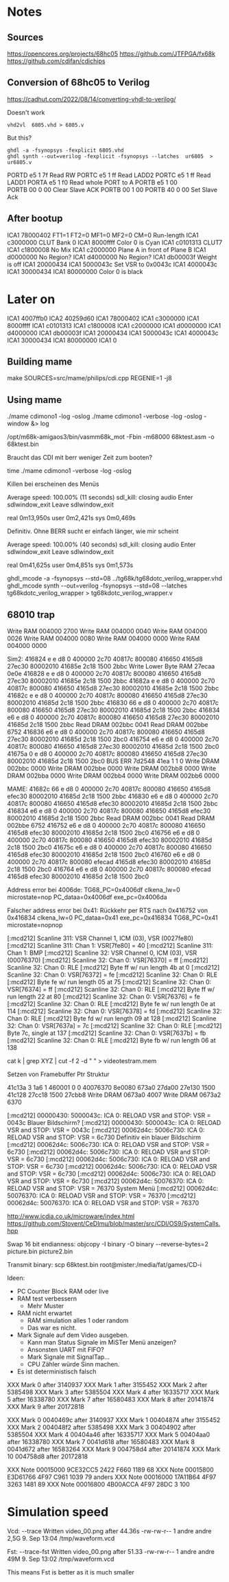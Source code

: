# Notes

## Sources

https://opencores.org/projects/68hc05
https://github.com/JTFPGA/fx68k
https://github.com/cdifan/cdichips

## Conversion of 68hc05 to Verilog

https://cadhut.com/2022/08/14/converting-vhdl-to-verilog/


Doesn't work

    vhd2vl  6805.vhd > 6805.v

But this?

    ghdl -a -fsynopsys -fexplicit 6805.vhd
    ghdl synth --out=verilog -fexplicit -fsynopsys --latches  ur6805  > ur6805.v


PORTD e5 1 7f   Read RW
PORTC e5 1 ff   Read LADD2
PORTC e5 1 ff   Read LADD1
PORTA e5 1 f0   Read whole PORT to A
PORTB e5 1 00   
PORTB 00 0 00   Clear Slave ACK
PORTB 00 1 00
PORTB 40 0 00   Set Slave Ack


## After bootup

ICA1 78000402 FT1=1 FT2=0 MF1=0 MF2=0 CM=0   Run-length
ICA1 c3000000 CLUT Bank 0
ICA1 8000ffff Color 0 is Cyan
ICA1 c0101313 CLUT7
ICA1 c1800008 No Mix
ICA1 c2000000 Plane A in front of Plane B
ICA1 d0000000 No Region?
ICA1 d4000000 No Region?
ICA1 db00003f Weight is off
ICA1 20000434
ICA1 5000043c Set VSR to 0x0043c
ICA1 4000043c 
ICA1 30000434
ICA1 80000000 Color 0 is black


# Later on

ICA1 4007ffb0
ICA2 40259d60
ICA1 78000402
ICA1 c3000000
ICA1 8000ffff
ICA1 c0101313
ICA1 c1800008
ICA1 c2000000
ICA1 d0000000
ICA1 d4000000
ICA1 db00003f
ICA1 20000434
ICA1 5000043c
ICA1 4000043c
ICA1 30000434
ICA1 80000000
ICA1 0

## Building mame

make SOURCES=src/mame/philips/cdi.cpp REGENIE=1 -j8

## Using mame

./mame cdimono1 -log -oslog
./mame cdimono1 -verbose -log -oslog -window &> log


/opt/m68k-amigaos3/bin/vasmm68k_mot -Fbin -m68000 68ktest.asm  -o 68ktest.bin



Braucht das CDI mit berr weniger Zeit zum booten?

time ./mame cdimono1 -verbose -log -oslog

Killen bei erscheinen des Menüs

Average speed: 100.00% (11 seconds)
sdl_kill: closing audio
Enter sdlwindow_exit
Leave sdlwindow_exit

real    0m13,950s
user    0m2,421s
sys     0m0,469s


Definitiv. Ohne BERR sucht er einfach länger, wie mir scheint

Average speed: 100.00% (40 seconds)
sdl_kill: closing audio
Enter sdlwindow_exit
Leave sdlwindow_exit

real    0m41,625s
user    0m4,851s
sys     0m1,573s



ghdl_mcode -a -fsynopsys --std=08 ../tg68k/tg68dotc_verilog_wrapper.vhd
ghdl_mcode synth --out=verilog -fsynopsys --std=08  --latches tg68kdotc_verilog_wrapper > tg68kdotc_verilog_wrapper.v



## 68010 trap
Write RAM 004000 2700
Write RAM 004000 0040
Write RAM 004000 0026
Write RAM 004000 0080
Write RAM 004000 0000
Write RAM 004000 0000


Sim2:
416824 e e d8 0 400000 2c70 40817c 800080 416650 4165d8 27ec30 80002010 41685e 2c18 1500 2bbc
Write Lower Byte RAM 27ecaa 0e0e
416828 e e d8 0 400000 2c70 40817c 800080 416650 4165d8 27ec30 80002010 41685e 2c18 1500 2bbc
41682a e e d8 0 400000 2c70 40817c 800080 416650 4165d8 27ec30 80002010 41685e 2c18 1500 2bbc
41682c e e d8 0 400000 2c70 40817c 800080 416650 4165d8 27ec30 80002010 41685d 2c18 1500 2bbc
416830 66 e d8 0 400000 2c70 40817c 800080 416650 4165d8 27ec30 80002010 41685d 2c18 1500 2bbc
416834 e6 e d8 0 400000 2c70 40817c 800080 416650 4165d8 27ec30 80002010 41685d 2c18 1500 2bbc
Read DRAM 002bbc 0041
Read DRAM 002bbe 6752
416836 e6 e d8 0 400000 2c70 40817c 800080 416650 4165d8 27ec30 80002010 41685d 2c18 1500 2bc0
416754 e6 e d8 0 400000 2c70 40817c 800080 416650 4165d8 27ec30 80002010 41685d 2c18 1500 2bc0
41675a 0 e d8 0 400000 2c70 40817c 800080 416650 4165d8 27ec30 80002010 41685d 2c18 1500 2bc0
BUS ERR 7d2548 41ea 1 1 0
Write DRAM 002bbc 0000
Write DRAM 002bbe 0000
Write DRAM 002bb8 0000
Write DRAM 002bba 0000
Write DRAM 002bb4 0000
Write DRAM 002bb6 0000

MAME:
41682c 66 e d8 0 400000 2c70 40817c 800080 416650 4165d8 efec30 80002010 41685d 2c18 1500 2bbc
416830 e6 e d8 0 400000 2c70 40817c 800080 416650 4165d8 efec30 80002010 41685d 2c18 1500 2bbc
416834 e6 e d8 0 400000 2c70 40817c 800080 416650 4165d8 efec30 80002010 41685d 2c18 1500 2bbc
Read DRAM 002bbc 0041
Read DRAM 002bbe 6752
416752 e6 e d8 0 400000 2c70 40817c 800080 416650 4165d8 efec30 80002010 41685d 2c18 1500 2bc0
416756 e6 e d8 0 400000 2c70 40817c 800080 416650 4165d8 efec30 80002010 41685d 2c18 1500 2bc0
41675c e6 e d8 0 400000 2c70 40817c 800080 416650 4165d8 efec30 80002010 41685d 2c18 1500 2bc0
416760 e6 e d8 0 400000 2c70 40817c 800080 efecad 4165d8 efec30 80002010 41685d 2c18 1500 2bc0
416764 e6 e d8 0 400000 2c70 40817c 800080 efecad 4165d8 efec30 80002010 41685d 2c18 1500 2bc0


Address error bei 4006de:
TG68_PC=0x4006df
clkena_lw=0
microstate=nop
PC_dataa=0x4006df
exe_pc=0x4006da

Falscher address error bei 0x41:
Rückkehr per RTS nach 0x416752 von 0x416834
clkena_lw=0
PC_dataa=0x41
exe_pc=0x416834
TG68_PC=0x41
microstate=nopnop


[:mcd212] Scanline 311: VSR Channel 1, ICM (03), VSR (0027fe80)
[:mcd212] Scanline 311: Chan 1: VSR[7fe80] = 40
[:mcd212] Scanline 311: Chan 1: BMP
[:mcd212] Scanline 32: VSR Channel 0, ICM (03), VSR (00076370)
[:mcd212] Scanline 32: Chan 0: VSR[76370] = ff
[:mcd212] Scanline 32: Chan 0: RLE
[:mcd212] Byte ff w/ run length 4b at 0
[:mcd212] Scanline 32: Chan 0: VSR[76372] = fe
[:mcd212] Scanline 32: Chan 0: RLE
[:mcd212] Byte fe w/ run length 05 at 75
[:mcd212] Scanline 32: Chan 0: VSR[76374] = ff
[:mcd212] Scanline 32: Chan 0: RLE
[:mcd212] Byte ff w/ run length 22 at 80
[:mcd212] Scanline 32: Chan 0: VSR[76376] = fe
[:mcd212] Scanline 32: Chan 0: RLE
[:mcd212] Byte fe w/ run length 0e at 114
[:mcd212] Scanline 32: Chan 0: VSR[76378] = fd
[:mcd212] Scanline 32: Chan 0: RLE
[:mcd212] Byte fd w/ run length 09 at 128
[:mcd212] Scanline 32: Chan 0: VSR[7637a] = 7c
[:mcd212] Scanline 32: Chan 0: RLE
[:mcd212] Byte 7c, single at 137
[:mcd212] Scanline 32: Chan 0: VSR[7637b] = fb
[:mcd212] Scanline 32: Chan 0: RLE
[:mcd212] Byte fb w/ run length 06 at 138

cat k | grep XYZ | cut -f 2 -d " " > videotestram.mem



Setzen von Framebuffer Ptr Struktur

41c13a 3 1a6 1 460001 0 0 40076370 8e0080 673a0 27da00 27e130 1500 41c128 27cc18 1500 27cbb8
Write DRAM 0673a0 4007
Write DRAM 0673a2 6370


[:mcd212] 00000430: 5000043c: ICA 0: RELOAD VSR and STOP: VSR = 0043c Blauer Bildschirm?
[:mcd212] 00000430: 5000043c: ICA 0: RELOAD VSR and STOP: VSR = 0043c
[:mcd212] 00062d4c: 5006c730: ICA 0: RELOAD VSR and STOP: VSR = 6c730 Definitiv ein blauer Bildschirm
[:mcd212] 00062d4c: 5006c730: ICA 0: RELOAD VSR and STOP: VSR = 6c730
[:mcd212] 00062d4c: 5006c730: ICA 0: RELOAD VSR and STOP: VSR = 6c730
[:mcd212] 00062d4c: 5006c730: ICA 0: RELOAD VSR and STOP: VSR = 6c730
[:mcd212] 00062d4c: 5006c730: ICA 0: RELOAD VSR and STOP: VSR = 6c730
[:mcd212] 00062d4c: 5006c730: ICA 0: RELOAD VSR and STOP: VSR = 6c730
[:mcd212] 00062d4c: 50076370: ICA 0: RELOAD VSR and STOP: VSR = 76370 System Menü
[:mcd212] 00062d4c: 50076370: ICA 0: RELOAD VSR and STOP: VSR = 76370
[:mcd212] 00062d4c: 50076370: ICA 0: RELOAD VSR and STOP: VSR = 76370


http://www.icdia.co.uk/microware/index.html
https://github.com/Stovent/CeDImu/blob/master/src/CDI/OS9/SystemCalls.hpp

Swap 16 bit endianness:
    objcopy -I binary -O binary --reverse-bytes=2 picture.bin picture2.bin

Transmit binary:
    scp 68ktest.bin root@mister:/media/fat/games/CD-i


Ideen:
* PC Counter Block RAM oder live
* RAM test verbessern
    * Mehr Muster
* RAM nicht erwartet
    * RAM simulation alles 1 oder random
    * Das war es nicht.
* Mark Signale auf dem Video ausgeben.
    * Kann man Status Signale im MiSTer Menü anzeigen?
    * Ansonsten UART mit FIFO?
    * Mark Signale mit SignalTap...
    * CPU Zähler würde Sinn machen.
* Es ist deterministisch falsch

XXX Mark  0 after    3140937
XXX Mark  1 after    3155452
XXX Mark  2 after    5385498
XXX Mark  3 after    5385504
XXX Mark  4 after   16335717
XXX Mark  5 after   16338780
XXX Mark  7 after   16580483
XXX Mark  8 after   20141874
XXX Mark  9 after   20172818


XXX Mark           0 0040469c after    3140937
XXX Mark           1 00404874 after    3155452
XXX Mark           2 004048f2 after    5385498
XXX Mark           3 00404902 after    5385504
XXX Mark           4 00404a46 after   16335717
XXX Mark           5 00404aa0 after   16338780
XXX Mark           7 0041d618 after   16580483
XXX Mark           8 0041d672 after   16583264
XXX Mark           9 004758d4 after   20141874
XXX Mark          10 004758d8 after   20172818


XXX Note 00015000 9CE32CC5 2422 F660 1189 68
XXX Note 00015800 E3D61766 4F97 C961 1039 79 anders
XXX Note 00016000 17A11B64 4F97 3263 1481 89
XXX Note 00016800 4B00ACCA 4F97 28DC 3 100


# Simulation speed

Vcd:
--trace
Written video_00.png after 44.36s
-rw-rw-r-- 1 andre andre 2,5G  9. Sep 13:04 /tmp/waveform.vcd

Fst:
--trace-fst
Written video_00.png after 51.33
-rw-rw-r-- 1 andre andre 49M  9. Sep 13:02 /tmp/waveform.vcd

This means Fst is better as it is much smaller

